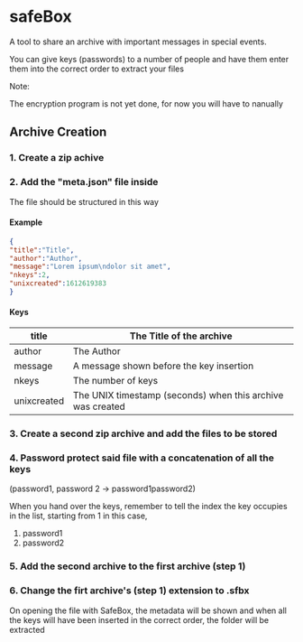# safeBox
A tool to share an archive with important messages in special events.

You can give keys (passwords) to a number of people and have them enter them into the correct order to extract your files

Note:

The encryption program is not yet done, for now you will have to nanually
## Archive Creation
### 1. Create a zip achive
### 2.  Add the "meta.json" file inside
The file should be structured in this way
#### Example
```JSON
{
"title":"Title",
"author":"Author",
"message":"Lorem ipsum\ndolor sit amet",
"nkeys":2,
"unixcreated":1612619383
}
```
#### Keys
|title|The Title of the archive|
|-----|-----|
|author|The Author|
|message|A message shown before the key insertion|
|nkeys|The number of keys|
|unixcreated|The UNIX timestamp (seconds) when this archive was created|
### 3. Create a second zip archive and add the files to be stored
### 4. Password protect said file with a concatenation of all the keys
(password1, password 2 -> password1password2)

When you hand over the keys, remember to tell the index the key occupies in the list, starting from 1
in this case, 
1. password1
2. password2
### 5. Add the second archive to the first archive (step 1)
### 6. Change the firt archive's (step 1) extension to .sfbx


On opening the file with SafeBox, the metadata will be shown and when all the keys will have been inserted in the correct order, the folder will be extracted
